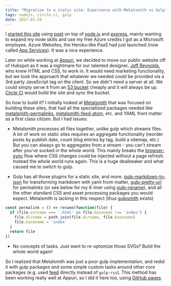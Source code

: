 ```yaml
---
title: "Migration to a static site: Experience with Metalsmith vs Gulp"
tags: nodejs, circle-ci, gulp
date: 2017-01-29
---
```


I [started this site](/post/the-beginning) using [poet](http://jsantell.github.io/poet/) on top of [node.js](http://nodejs.org/) and [express](http://expressjs.com/), mainly wanting to expand my node skills and use my free Azure credits I got as a Microsoft employee. Azure Websites, the Heroku-like PaaS had just launched (now called [App Services](https://azure.microsoft.com/en-us/services/app-service/)). It was a nice experience.

Later on while working at [Appuri](https://www.crunchbase.com/organization/appuri#/entity), we decided to move our public website off of Hubspot as it was a nightmare for our talented designer, [Jeff Reynolds](https://www.linkedin.com/in/jeffreynoldz), who knew HTML and CSS, to work in. It would need marketing functionality, but we took the approach that whatever we needed could be provided via a 3rd party JavaScript tag on the client. So we didn't need a server at all. We could simply serve it from an [S3 bucket](http://docs.aws.amazon.com/AmazonS3/latest/dev/WebsiteHosting.html) cheaply and it will always be up. [Circle CI](https://circleci.com) would build the site and sync the bucket.

So how to build it? I initially looked at [Metalsmith](http://www.metalsmith.io/) that was focused on building these sites, that had all the speciallized packages needed like [metalsmith-permalinks](https://github.com/segmentio/metalsmith-permalinks), [metalsmith-feed-atom](https://www.npmjs.com/package/metalsmith-feed-atom), etc. and YAML front matter as a first class citizen. But I had issues:

- Metalsmith processes all files together, unlike gulp which streams files. A lot of work on static sites requires an aggregate functionality (reorder posts by publish date, count blog entries by tag, build a sitemap, etc.) But you can always go to aggregates from a stream - you can't stream after you've sucked in the whole world. This mainly breaks the [browser-sync]() flow where CSS changes could be injected without a page refresh. Instead the whole world runs again. This is a huge dealbeaker and what caused me to switch to gulp.

- Gulp has all those plugins for a static site, and more. [gulp-markdown-to-json](https://www.npmjs.com/package/gulp-markdown-to-json) for transforming markdown with yaml front-matter, [gulp-pretty-url](https://www.npmjs.com/package/gulp-pretty-url) for permalinks (or see below for my 6-liner using [gulp-rename](https://www.npmjs.com/package/gulp-rename)), and all the other standard CSS and asset processing packages you would expect. Metalsmith is lacking in this respect (thus [gulpsmith](https://www.npmjs.com/package/gulpsmith) exists)

```javascript
const permalink = () => rename(function(file) {
  if (file.extname === '.html' && file.basename !== 'index') {
    file.dirname = path.join(file.dirname, file.basename)
    file.basename = 'index'
  }
  return file
})
```

- No concepts of tasks. Just want to re-optomize those SVGs? Build the whole world again!

So I realized that Metalsmith was just a poor gulp implementation, and redid it with gulp packages and some simple custom tasks around other core packages (e.g. used [feed](https://www.npmjs.com/package/feed) directly instead of `gulp-rss`). This method has been working really well at Appuri, so I did it here too, using [GitHub pages](https://pages.github.com/).


